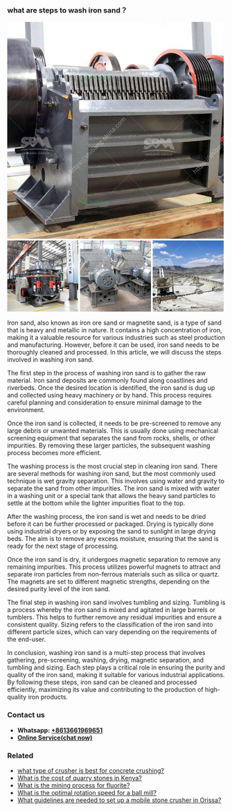 <h3>what are steps to wash iron sand？</h3><img src='1701742786.jpg' alt=''><p>Iron sand, also known as iron ore sand or magnetite sand, is a type of sand that is heavy and metallic in nature. It contains a high concentration of iron, making it a valuable resource for various industries such as steel production and manufacturing. However, before it can be used, iron sand needs to be thoroughly cleaned and processed. In this article, we will discuss the steps involved in washing iron sand.</p><p>The first step in the process of washing iron sand is to gather the raw material. Iron sand deposits are commonly found along coastlines and riverbeds. Once the desired location is identified, the iron sand is dug up and collected using heavy machinery or by hand. This process requires careful planning and consideration to ensure minimal damage to the environment.</p><p>Once the iron sand is collected, it needs to be pre-screened to remove any large debris or unwanted materials. This is usually done using mechanical screening equipment that separates the sand from rocks, shells, or other impurities. By removing these larger particles, the subsequent washing process becomes more efficient.</p><p>The washing process is the most crucial step in cleaning iron sand. There are several methods for washing iron sand, but the most commonly used technique is wet gravity separation. This involves using water and gravity to separate the sand from other impurities. The iron sand is mixed with water in a washing unit or a special tank that allows the heavy sand particles to settle at the bottom while the lighter impurities float to the top.</p><p>After the washing process, the iron sand is wet and needs to be dried before it can be further processed or packaged. Drying is typically done using industrial dryers or by exposing the sand to sunlight in large drying beds. The aim is to remove any excess moisture, ensuring that the sand is ready for the next stage of processing.</p><p>Once the iron sand is dry, it undergoes magnetic separation to remove any remaining impurities. This process utilizes powerful magnets to attract and separate iron particles from non-ferrous materials such as silica or quartz. The magnets are set to different magnetic strengths, depending on the desired purity level of the iron sand.</p><p>The final step in washing iron sand involves tumbling and sizing. Tumbling is a process whereby the iron sand is mixed and agitated in large barrels or tumblers. This helps to further remove any residual impurities and ensure a consistent quality. Sizing refers to the classification of the iron sand into different particle sizes, which can vary depending on the requirements of the end-user.</p><p>In conclusion, washing iron sand is a multi-step process that involves gathering, pre-screening, washing, drying, magnetic separation, and tumbling and sizing. Each step plays a critical role in ensuring the purity and quality of the iron sand, making it suitable for various industrial applications. By following these steps, iron sand can be cleaned and processed efficiently, maximizing its value and contributing to the production of high-quality iron products.</p><h3>Contact us</h3><ul><li><strong>Whatsapp:&nbsp;<a href="https://wa.me/8613661969651">+8613661969651</a></strong></li><li><a href="https://swt.shibang-china.com/?git&amp;zhl&amp;what are steps to wash iron sand？"><strong>Online Service(chat now)</strong></a></li></ul><h3>Related</h3><ul><li><a href='what type of crusher is best for concrete crushing.md'>what type of crusher is best for concrete crushing?</a></li><li><a href='What is the cost of quarry stones in Kenya.md'>What is the cost of quarry stones in Kenya?</a></li><li><a href='What is the mining process for fluorite.md'>What is the mining process for fluorite?</a></li><li><a href='What is the optimal rotation speed for a ball mill.md'>What is the optimal rotation speed for a ball mill?</a></li><li><a href='What guidelines are needed to set up a mobile stone crusher in Orissa.md'>What guidelines are needed to set up a mobile stone crusher in Orissa?</a></li></ul>